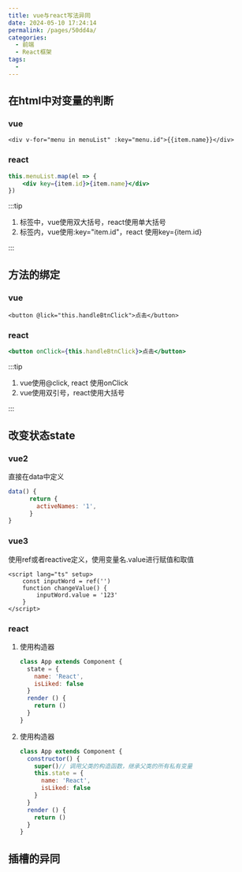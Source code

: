 ```yaml
---
title: vue与react写法异同
date: 2024-05-10 17:24:14
permalink: /pages/50dd4a/
categories:
  - 前端
  - React框架
tags:
  - 
---
```

## 在html中对变量的判断

### vue

```vue
<div v-for="menu in menuList" :key="menu.id">{{item.name}}</div>
```

### react

```jsx
this.menuList.map(el => {
    <div key={item.id}>{item.name}</div>
})
```

:::tip

1. 标签中，vue使用双大括号，react使用单大括号
2. 标签内，vue使用:key="item.id"，react 使用key={item.id}

:::

## 方法的绑定

### vue

```vue
<button @lick="this.handleBtnClick">点击</button>
```

### react

```jsx
<button onClick={this.handleBtnClick}>点击</button>
```

:::tip

1. vue使用@click, react 使用onClick
2. vue使用双引号，react使用大括号

:::

## 改变状态state

### vue2

直接在data中定义

```js
data() {
      return {
        activeNames: '1',
      }
}
```

### vue3

使用ref或者reactive定义，使用变量名.value进行赋值和取值

```vue
<script lang="ts" setup>
	const inputWord = ref('')
    function changeValue() {
        inputWord.value = '123'
    }
</script>
```

### react

1. 使用构造器

   ```jsx
   class App extends Component {
     state = {
       name: 'React',
       isLiked: false
     }
     render () {
       return ()
     }
   }
   ```

2. 使用构造器

   ```jsx
   class App extends Component {
     constructor() {
       super()// 调用父类的构造函数，继承父类的所有私有变量
       this.state = {
         name: 'React',
         isLiked: false
       }
     }
     render () {
       return ()
     }
   }
   ```

## 插槽的异同

